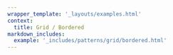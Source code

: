 ```yaml
---
wrapper_template: '_layouts/examples.html'
context:
  title: Grid / Bordered
markdown_includes:
  example: '_includes/patterns/grid/bordered.html'
---
```

